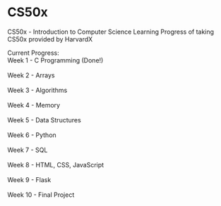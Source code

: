 # CS50x
CS50x - Introduction to Computer Science
Learning Progress of taking CS50x provided by HarvardX

Current Progress:
<br>Week 1 - C Programming (Done!)</br>
<br>Week 2 - Arrays</br>
<br>Week 3 - Algorithms</br>
<br>Week 4 - Memory</br>
<br>Week 5 - Data Structures</br>
<br>Week 6 - Python</br>
<br>Week 7 - SQL</br>
<br>Week 8 - HTML, CSS, JavaScript</br>
<br>Week 9 - Flask</br>
<br>Week 10 - Final Project</br>
